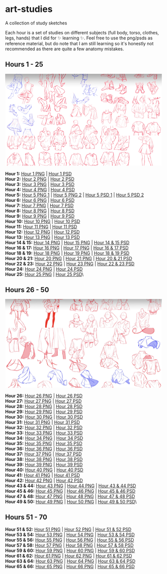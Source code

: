 # art-studies
A collection of study sketches

Each hour is a set of studies on different subjects (full body, torso, clothes, legs, hands) that I did for ✨ learning ✨. Feel free to use the png/psds as reference material, but do note that I am still learning so it's honestly not recommended as there are quite a few anatomy mistakes.

## Hours 1 - 25
![Collage of Hours 1 through 25](https://github.com/cindpear/art-studies/blob/main/hour-1-25.jpg)

**Hour 1:** [Hour 1 PNG](https://github.com/cindpear/art-studies/blob/main/IMG_2957.png) | [Hour 1 PSD](https://github.com/cindpear/art-studies/blob/main/Hour_1.psd)\
**Hour 2:** [Hour 2 PNG](https://github.com/cindpear/art-studies/blob/main/IMG_2966.png) | [Hour 2 PSD](https://github.com/cindpear/art-studies/blob/main/Hour_2.psd)\
**Hour 3:** [Hour 3 PNG](https://github.com/cindpear/art-studies/blob/main/IMG_2971.png) | [Hour 3 PSD](https://github.com/cindpear/art-studies/blob/main/Hour_3.psd)\
**Hour 4:** [Hour 4 PNG](https://github.com/cindpear/art-studies/blob/main/IMG_2984.png) | [Hour 4 PSD](https://github.com/cindpear/art-studies/blob/main/Hour_4.psd)\
**Hour 5:** [Hour 5 PNG 1](https://github.com/cindpear/art-studies/blob/main/IMG_2991.png) | [Hour 5 PNG 2](https://github.com/cindpear/art-studies/blob/main/IMG_2992.png) | [Hour 5 PSD 1](https://github.com/cindpear/art-studies/blob/main/Hour_5-1.psd) | [Hour 5 PSD 2](https://github.com/cindpear/art-studies/blob/main/Hour_5-2.psd)\
**Hour 6:** [Hour 6 PNG](https://github.com/cindpear/art-studies/blob/main/IMG_3004.png) | [Hour 6 PSD](https://github.com/cindpear/art-studies/blob/main/Hour_6.psd)\
**Hour 7:** [Hour 7 PNG](https://github.com/cindpear/art-studies/blob/main/IMG_3012.png) | [Hour 7 PSD](https://github.com/cindpear/art-studies/blob/main/Hour_7.psd)\
**Hour 8:** [Hour 8 PNG](https://github.com/cindpear/art-studies/blob/main/IMG_3022.png) | [Hour 8 PSD](https://github.com/cindpear/art-studies/blob/main/Hour_8.psd)\
**Hour 9:** [Hour 9 PNG](https://github.com/cindpear/art-studies/blob/main/IMG_3029.png) | [Hour 9 PSD](https://github.com/cindpear/art-studies/blob/main/Hour_9.psd)\
**Hour 10:** [Hour 10 PNG](https://github.com/cindpear/art-studies/blob/main/IMG_3042.png) | [Hour 10 PSD](https://github.com/cindpear/art-studies/blob/main/Hour_10.psd)\
**Hour 11:** [Hour 11 PNG](https://github.com/cindpear/art-studies/blob/main/IMG_3044.png) | [Hour 11 PSD](https://github.com/cindpear/art-studies/blob/main/Hour_11.psd)\
**Hour 12:** [Hour 12 PNG](https://github.com/cindpear/art-studies/blob/main/IMG_3056.png) | [Hour 12 PSD](https://github.com/cindpear/art-studies/blob/main/Hour_12.psd)\
**Hour 13:** [Hour 13 PNG](https://github.com/cindpear/art-studies/blob/main/IMG_3061.png) | [Hour 13 PSD](https://github.com/cindpear/art-studies/blob/main/Hour_13.psd)\
**Hour 14 & 15:** [Hour 14 PNG](https://github.com/cindpear/art-studies/blob/main/IMG_3241.png) | [Hour 15 PNG](https://github.com/cindpear/art-studies/blob/main/hour-15.png) | [Hour 14 & 15 PSD](https://github.com/cindpear/art-studies/blob/main/Hour_14_%26_15.psd)\
**Hour 16 & 17:** [Hour 16 PNG](https://github.com/cindpear/art-studies/blob/main/IMG_3242.png) | [Hour 17 PNG](https://github.com/cindpear/art-studies/blob/main/IMG_3076.png) | [Hour 16 & 17 PSD](https://github.com/cindpear/art-studies/blob/main/Hour_16_%26_17.psd)\
**Hour 18 & 19:** [Hour 18 PNG](https://github.com/cindpear/art-studies/blob/main/hour-18.png) | [Hour 19 PNG](https://github.com/cindpear/art-studies/blob/main/hour-19.png) | [Hour 18 & 19 PSD](https://github.com/cindpear/art-studies/blob/main/Hour_18_%26_19.psd)\
**Hour 20 & 21:** [Hour 20 PNG](https://github.com/cindpear/art-studies/blob/main/hour-20.png) | [Hour 21 PNG](https://github.com/cindpear/art-studies/blob/main/hour-21.png) | [Hour 20 & 21 PSD](https://github.com/cindpear/art-studies/blob/main/Hour_20_%26_21.psd)\
**Hour 22 & 23:** [Hour 22 PNG](https://github.com/cindpear/art-studies/blob/main/hour-22.jpg) | [Hour 23 PNG](https://github.com/cindpear/art-studies/blob/main/hour-23.png) | [Hour 22 & 23 PSD](https://github.com/cindpear/art-studies/blob/main/Hour_22_%26_23.psd)\
**Hour 24:** [Hour 24 PNG](https://github.com/cindpear/art-studies/blob/main/hour-24.png) | [Hour 24 PSD](https://github.com/cindpear/art-studies/blob/main/Hour_24.psd)\
**Hour 25:** [Hour 25 PNG](https://github.com/cindpear/art-studies/blob/main/hour-25.png) | [Hour 25 PSD](https://github.com/cindpear/art-studies/blob/main/Hour_25.psd)\

## Hours 26 - 50
![Collage of Hours 26 through 50](https://github.com/cindpear/art-studies/blob/main/hour-26-50.jpg)

**Hour 26:** [Hour 26 PNG](https://github.com/cindpear/art-studies/blob/main/hour-26.png) | [Hour 26 PSD](https://github.com/cindpear/art-studies/blob/main/Hour_26.psd)\
**Hour 27:** [Hour 27 PNG](https://github.com/cindpear/art-studies/blob/main/hour-27.png) | [Hour 27 PSD](https://github.com/cindpear/art-studies/blob/main/Hour_27.psd)\
**Hour 28:** [Hour 28 PNG](https://github.com/cindpear/art-studies/blob/main/hour-28.png) | [Hour 28 PSD](https://github.com/cindpear/art-studies/blob/main/Hour_28.psd)\
**Hour 29:** [Hour 29 PNG](https://github.com/cindpear/art-studies/blob/main/hour-29.png) | [Hour 29 PSD](https://github.com/cindpear/art-studies/blob/main/Hour_29.psd)\
**Hour 30:** [Hour 30 PNG](https://github.com/cindpear/art-studies/blob/main/hour-30.png) | [Hour 30 PSD](https://github.com/cindpear/art-studies/blob/main/Hour_30.psd)\
**Hour 31:** [Hour 31 PNG](https://github.com/cindpear/art-studies/blob/main/hour-31.png) | [Hour 31 PSD](https://github.com/cindpear/art-studies/blob/main/Hour_31.psd)\
**Hour 32:** [Hour 32 PNG](https://github.com/cindpear/art-studies/blob/main/hour-32.png) | [Hour 32 PSD](https://github.com/cindpear/art-studies/blob/main/Hour_32.psd)\
**Hour 33:** [Hour 33 PNG](https://github.com/cindpear/art-studies/blob/main/hour-33.png) | [Hour 33 PSD](https://github.com/cindpear/art-studies/blob/main/Hour_33.psd)\
**Hour 34:** [Hour 34 PNG](https://github.com/cindpear/art-studies/blob/main/hour-34.png) | [Hour 34 PSD](https://github.com/cindpear/art-studies/blob/main/Hour_34.psd)\
**Hour 35:** [Hour 35 PNG](https://github.com/cindpear/art-studies/blob/main/hour-35.png) | [Hour 35 PSD](https://github.com/cindpear/art-studies/blob/main/Hour_35.psd)\
**Hour 36:** [Hour 36 PNG](https://github.com/cindpear/art-studies/blob/main/hour-36.png) | [Hour 36 PSD](https://github.com/cindpear/art-studies/blob/main/Hour_36.psd)\
**Hour 37:** [Hour 37 PNG](https://github.com/cindpear/art-studies/blob/main/hour-37.png) | [Hour 37 PSD](https://github.com/cindpear/art-studies/blob/main/Hour_37.psd)\
**Hour 38:** [Hour 38 PNG](https://github.com/cindpear/art-studies/blob/main/hour-38.png) | [Hour 38 PSD](https://github.com/cindpear/art-studies/blob/main/Hour_38.psd)\
**Hour 39:** [Hour 39 PNG](https://github.com/cindpear/art-studies/blob/main/hour-39.png) | [Hour 39 PSD](https://github.com/cindpear/art-studies/blob/main/Hour_39.psd)\
**Hour 40:** [Hour 40 PNG](https://github.com/cindpear/art-studies/blob/main/hour-40.png) | [Hour 40 PSD](https://github.com/cindpear/art-studies/blob/main/Hour_40.psd)\
**Hour 41:** [Hour 41 PNG](https://github.com/cindpear/art-studies/blob/main/hour-41.png) | [Hour 41 PSD](https://github.com/cindpear/art-studies/blob/main/Hour_41.psd)\
**Hour 42:** [Hour 42 PNG](https://github.com/cindpear/art-studies/blob/main/hour-42.png) | [Hour 42 PSD](https://github.com/cindpear/art-studies/blob/main/Hour_42.psd)\
**Hour 43 & 44:** [Hour 43 PNG](https://github.com/cindpear/art-studies/blob/main/hour-43.jpg) | [Hour 44 PNG](https://github.com/cindpear/art-studies/blob/main/hour-44.png) | [Hour 43 & 44 PSD](https://github.com/cindpear/art-studies/blob/main/Hour_43_%26_44.psd)\
**Hour 45 & 46:** [Hour 45 PNG](https://github.com/cindpear/art-studies/blob/main/hour-45.png) | [Hour 46 PNG](https://github.com/cindpear/art-studies/blob/main/hour-46.png) | [Hour 45 & 46 PSD](https://github.com/cindpear/art-studies/blob/main/Hour_45_%26_46.psd)\
**Hour 47 & 48:** [Hour 47 PNG](https://github.com/cindpear/art-studies/blob/main/hour-47.png) | [Hour 48 PNG](https://github.com/cindpear/art-studies/blob/main/hour-48.png) | [Hour 47 & 48 PSD](https://github.com/cindpear/art-studies/blob/main/Hour_47_%26_48.psd)\
**Hour 49 & 50:** [Hour 49 PNG](https://github.com/cindpear/art-studies/blob/main/hour-49.png) | [Hour 50 PNG](https://github.com/cindpear/art-studies/blob/main/hour-50.png) | [Hour 49 & 50 PSD](https://github.com/cindpear/art-studies/blob/main/Hour_49_%26_50.psd)\

## Hours 51 - 70

**Hour 51 & 52:** [Hour 51 PNG](https://github.com/cindpear/art-studies/blob/main/hour-51.jpg) | [Hour 52 PNG](https://github.com/cindpear/art-studies/blob/main/hour-52.png) | [Hour 51 & 52 PSD](https://github.com/cindpear/art-studies/blob/main/Hour_51_%26_52.psd)\
**Hour 53 & 54:** [Hour 53 PNG](https://github.com/cindpear/art-studies/blob/main/hour-53.jpg) | [Hour 54 PNG](https://github.com/cindpear/art-studies/blob/main/hour-54.png) | [Hour 53 & 54 PSD](https://github.com/cindpear/art-studies/blob/main/Hour_53_%26_54.psd)\
**Hour 55 & 56:** [Hour 55 PNG](https://github.com/cindpear/art-studies/blob/main/hour-55.jpg) | [Hour 56 PNG](https://github.com/cindpear/art-studies/blob/main/hour-56.png) | [Hour 55 & 56 PSD](https://github.com/cindpear/art-studies/blob/main/Hour_55_%26_56.psd)\
**Hour 57 & 58:** [Hour 57 PNG](https://github.com/cindpear/art-studies/blob/main/hour-57.jpg) | [Hour 58 PNG](https://github.com/cindpear/art-studies/blob/main/hour-58.png) | [Hour 57 & 58 PSD](https://github.com/cindpear/art-studies/blob/main/Hour_57_%26_58.psd)\
**Hour 59 & 60:** [Hour 59 PNG](https://github.com/cindpear/art-studies/blob/main/hour-59.jpg) | [Hour 60 PNG](https://github.com/cindpear/art-studies/blob/main/hour-60.png) | [Hour 59 & 60 PSD](https://github.com/cindpear/art-studies/blob/main/Hour_59_%26_60.psd)\
**Hour 61 & 62:** [Hour 61 PNG](https://github.com/cindpear/art-studies/blob/main/hour-61.jpg) | [Hour 62 PNG](https://github.com/cindpear/art-studies/blob/main/hour-62.png) | [Hour 61 & 62 PSD](https://github.com/cindpear/art-studies/blob/main/Hour_61_%26_62.psd)\
**Hour 63 & 64:** [Hour 63 PNG](https://github.com/cindpear/art-studies/blob/main/hour-63.jpg) | [Hour 64 PNG](https://github.com/cindpear/art-studies/blob/main/hour-64.png) | [Hour 63 & 64 PSD](https://github.com/cindpear/art-studies/blob/main/Hour_63_%26_64.psd)\
**Hour 65 & 66:** [Hour 65 PNG](https://github.com/cindpear/art-studies/blob/main/hour-65.jpg) | [Hour 66 PNG](https://github.com/cindpear/art-studies/blob/main/hour-66.png) | [Hour 65 & 66 PSD](https://github.com/cindpear/art-studies/blob/main/Hour_65_%26_66.psd)
